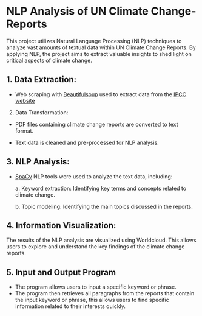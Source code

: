 # NLP Analysis of UN Climate Change-Reports
This project utilizes Natural Language Processing (NLP) techniques to analyze vast amounts of textual data within UN Climate Change Reports. By applying NLP, the project aims to extract valuable insights to shed light on critical aspects of climate change.

## 1. Data Extraction:

* Web scraping with [Beautifulsoup](https://beautiful-soup-4.readthedocs.io/en/latest/) used to extract data from the [IPCC website](https://www.ipcc.ch/report/ar6/wg2/)

2. Data Transformation:

  - PDF files containing climate change reports are converted to text format.
    
  - Text data is cleaned and pre-processed for NLP analysis.

## 3. NLP Analysis:

* [SpaCy](https://spacy.io/usage) NLP tools were used to analyze the text data, including:
  
    a. Keyword extraction: Identifying key terms and concepts related to climate change.
  
    b. Topic modeling: Identifying the main topics discussed in the reports.

## 4. Information Visualization:

The results of the NLP analysis are visualized using Worldcloud. This allows users to explore and understand the key findings of the climate change reports.

## 5. Input and Output Program

* The program allows users to input a specific keyword or phrase.
* The program then retrieves all paragraphs from the reports that contain the input keyword or phrase, this allows users to find specific information related to their interests quickly.

